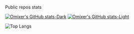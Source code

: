 <!-- ## Hi there 👋 -->

Public repos stats

[![Omixer's GitHub stats-Dark](https://github-readme-stats.vercel.app/api?username=omixer&show_icons=true&theme=dark#gh-dark-mode-only)](https://github.com/anuraghazra/github-readme-stats#gh-dark-mode-only)
[![Omixer's GitHub stats-Light](https://github-readme-stats.vercel.app/api?username=omixer&show_icons=true&theme=default#gh-light-mode-only)](https://github.com/anuraghazra/github-readme-stats#gh-light-mode-only)

![Top Langs](https://github-readme-stats.vercel.app/api/top-langs/?username=omixer&layout=compact&theme=dark#gh-dark-mode-only)

<!-- https://github.com/anuraghazra/github-readme-stats?tab=readme-ov-file#deploy-on-your-own -->

<!--
**omixer/omixer** is a ✨ _special_ ✨ repository because its `README.md` (this file) appears on your GitHub profile.

Here are some ideas to get you started:

- 🔭 I’m currently working on ...
- 🌱 I’m currently learning ...
- 👯 I’m looking to collaborate on ...
- 🤔 I’m looking for help with ...
- 💬 Ask me about ...
- 📫 How to reach me: ...
- 😄 Pronouns: ...
- ⚡ Fun fact: ...
-->

